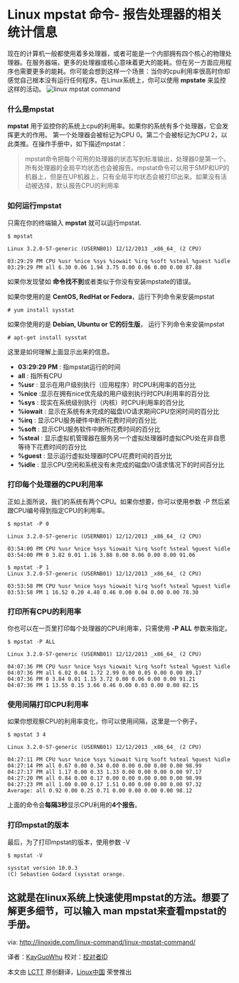 Linux mpstat 命令- 报告处理器的相关统计信息
================================================================================
现在的计算机一般都使用着多处理器，或者可能是一个内部拥有四个核心的物理处理器。在服务器端，更多的处理器或核心意味着更大的能耗。但在另一方面应用程序也需要更多的能耗。你可能会想到这样一个场景：当你的cpu利用率很高时你却感觉自己根本没有运行任何程序。在Linux系统上，你可以使用 **mpstate** 来监控这样的活动。
![linux mpstat command](http://linoxide.com/wp-content/uploads/2013/12/linux-mpstat-command.jpg)

### 什么是mpstat ###

**mpstat** 用于监控你的系统上cpu的利用率。如果你的系统有多个处理器，它会发挥更大的作用。
第一个处理器会被标记为CPU 0。第二个会被标记为CPU 2，以此类推。在操作手册中，如下描述mpstat：

> mpstat命令把每个可用的处理器的状态写到标准输出，处理器0是第一个。所有处理器的全局平均状态也会被报告。mpstat命令可以用于SMP和UP的机器上，但是在UP机器上，只有全局平均状态会被打印出来。如果没有活动被选择，默认报告CPU的利用率

### 如何运行mpstat ###

只需在你的终端输入 **mpstat** 就可以运行mpstat.

    $ mpstat

    Linux 3.2.0-57-generic (USERNB01) 12/12/2013 _x86_64_ (2 CPU)

    03:29:29 PM CPU %usr %nice %sys %iowait %irq %soft %steal %guest %idle
    03:29:29 PM all 6.30 0.06 1.94 3.75 0.00 0.06 0.00 0.00 87.88

如果你发现譬如 **命令找不到**或者类似于你没有安装mpstate的错误。

如果你使用的是 **CentOS, RedHat or Fedora**，运行下列命令来安装mpstat

    # yum install sysstat

如果你使用的是 **Debian, Ubuntu or 它的衍生版**， 运行下列命令来安装mpstat

    # apt-get install sysstat

这里是如何理解上面显示出来的信息。

- **03:29:29 PM** : 指mpstat运行的时间
- **all** : 指所有CPU
- **%usr** : 显示在用户级别执行（应用程序）时CPU利用率的百分比
- **%nice** :显示在拥有nice优先级的用户级别执行时CPU利用率的百分比
- **%sys** : 现实在系统级别执行（内核）时CPU利用率的百分比
- **%iowait** : 显示在系统有未完成的磁盘I/O请求期间CPU空闲时间的百分比
- **%irq** : 显示CPU服务硬件中断所花费时间的百分比
- **%soft** : 显示CPU服务软件中断所花费时间的百分比
- **%steal** : 显示虚拟机管理器在服务另一个虚拟处理器时虚拟CPU处在非自愿等待下花费时间的百分比
- **%guest** : 显示运行虚拟处理器时CPU花费时间的百分比
- **%idle** : 显示CPU空闲和系统没有未完成的磁盘I/O请求情况下的时间百分比

### 打印每个处理器的CPU利用率 ###

正如上面所说，我们的系统有两个CPU。如果你想要，你可以使用参数 -P 然后紧跟CPU编号得到指定CPU的利用率。

    $ mpstat -P 0

    Linux 3.2.0-57-generic (USERNB01) 12/12/2013 _x86_64_ (2 CPU)

    03:54:00 PM CPU %usr %nice %sys %iowait %irq %soft %steal %guest %idle
    03:54:00 PM 0 3.82 0.01 1.16 3.88 0.00 0.06 0.00 0.00 91.06

    $ mpstat -P 1
    Linux 3.2.0-57-generic (USERNB01) 12/12/2013 _x86_64_ (2 CPU)

    03:53:58 PM CPU %usr %nice %sys %iowait %irq %soft %steal %guest %idle
    03:53:58 PM 1 16.52 0.20 4.48 0.46 0.00 0.04 0.00 0.00 78.30

### 打印所有CPU的利用率 ###

你也可以在一页里打印每个处理器的CPU利用率，只需使用 **-P ALL** 参数来指定。

    $ mpstat -P ALL

    Linux 3.2.0-57-generic (USERNB01) 12/12/2013 _x86_64_ (2 CPU)

    04:07:36 PM CPU %usr %nice %sys %iowait %irq %soft %steal %guest %idle
    04:07:36 PM all 6.02 0.04 1.72 2.99 0.00 0.05 0.00 0.00 89.17
    04:07:36 PM 0 3.84 0.01 1.15 3.72 0.00 0.06 0.00 0.00 91.21
    04:07:36 PM 1 13.55 0.15 3.66 0.46 0.00 0.03 0.00 0.00 82.15

### 使用间隔打印CPU利用率 ###

如果你想观察CPU的利用率变化，你可以使用间隔，这里是一个例子。

    $ mpstat 3 4

    Linux 3.2.0-57-generic (USERNB01) 12/12/2013 _x86_64_ (2 CPU)

    04:27:11 PM CPU %usr %nice %sys %iowait %irq %soft %steal %guest %idle
    04:27:14 PM all 0.67 0.00 0.34 0.00 0.00 0.00 0.00 0.00 98.99
    04:27:17 PM all 1.17 0.00 0.33 1.33 0.00 0.00 0.00 0.00 97.17
    04:27:20 PM all 0.84 0.00 0.17 0.00 0.00 0.00 0.00 0.00 98.99
    04:27:23 PM all 1.00 0.00 0.17 1.51 0.00 0.00 0.00 0.00 97.32
    Average: all 0.92 0.00 0.25 0.71 0.00 0.00 0.00 0.00 98.12

上面的命令会**每隔3秒**显示CPU利用的**4个报告**。

### 打印mpstat的版本 ###

最后，为了打印mpstat的版本，使用参数 -V

    $ mpstat -V

    sysstat version 10.0.3
    (C) Sebastien Godard (sysstat orange.

这就是在linux系统上快速使用mpstat的方法。想要了解更多细节，可以输入 **man mpstat**来查看mpstat的手册。
--------------------------------------------------------------------------------

via: http://linoxide.com/linux-command/linux-mpstat-command/

译者：[KayGuoWhu](https://github.com/KayGuoWhu) 校对：[校对者ID](https://github.com/校对者ID)

本文由 [LCTT](https://github.com/LCTT/TranslateProject) 原创翻译，[Linux中国](http://linux.cn/) 荣誉推出
